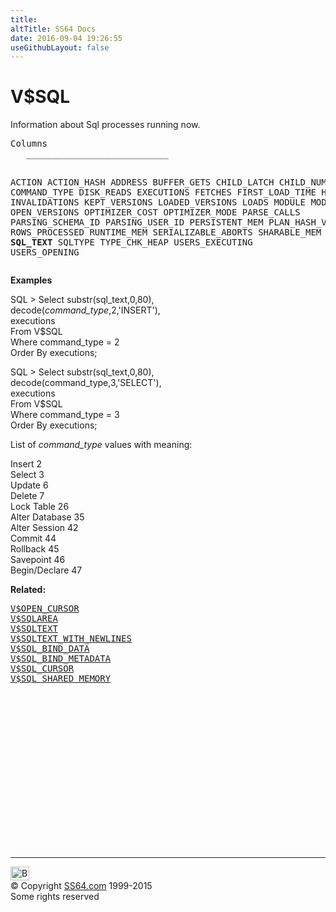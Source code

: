 ```yaml
---
title:
altTitle: SS64 Docs
date: 2016-09-04 19:26:55
useGithubLayout: false
---
```

<!-- #BeginLibraryItem "/Library/head_orav.lbi" --><!-- #EndLibraryItem --><h1>V$SQL </h1>  
<p>Information about Sql processes running now. </p>
<pre>Columns
   ___________________________
 
   ACTION
   ACTION_HASH
   ADDRESS
   BUFFER_GETS
   CHILD_LATCH
   CHILD_NUMBER
   COMMAND_TYPE
   DISK_READS
   EXECUTIONS
   FETCHES
   FIRST_LOAD_TIME
   HASH_VALUE
   INVALIDATIONS
   KEPT_VERSIONS
   LOADED_VERSIONS
   LOADS
   MODULE
   MODULE_HASH
   OPEN_VERSIONS
   OPTIMIZER_COST
   OPTIMIZER_MODE
   PARSE_CALLS
   PARSING_SCHEMA_ID
   PARSING_USER_ID
   PERSISTENT_MEM
   PLAN_HASH_VALUE
   ROWS_PROCESSED
   RUNTIME_MEM
   SERIALIZABLE_ABORTS
   SHARABLE_MEM
   SORTS
   <b>SQL_TEXT</b>
   SQLTYPE
   TYPE_CHK_HEAP
   USERS_EXECUTING
   USERS_OPENING</pre>
<p>
<b>Examples</b>
</p><p class="code">SQL &gt; Select 
substr(sql_text,0,80),<br> 
decode(<i>command_type</i>,2,'INSERT'),<br>
executions <br>From V$SQL
<br>Where command_type = 2<br>
Order By executions;

</p><p><span class="code">SQL &gt; Select 
  substr(sql_text,0,80),<br> 
decode(command_type,3,'SELECT'),<br>
executions
<br>
From V$SQL
<br>
Where command_type = 3<br>
Order By executions;
</span></p>

<p>List of <i>command_type</i> values with meaning: </p>
<p>Insert 2<br>
Select 3<br>
Update 6<br>
Delete 7<br>
Lock Table 26<br>
Alter Database 35<br>
Alter Session 42<br>
Commit 44<br>
Rollback 45<br>
Savepoint  46<br>
Begin/Declare 47</p>
<p><b>Related:</b></p>
<pre><a href="V$OPEN_CURSOR.html">V$OPEN_CURSOR</a> 
<a href="V$SQLAREA.html">V$SQLAREA</a> 
<a href="V$SQLTEXT.html">V$SQLTEXT</a> 
<a href="V$SQLTEXT_WITH_NEWLINES.html">V$SQLTEXT_WITH_NEWLINES</a> 
<a href="V$SQL_BIND_DATA.html">V$SQL_BIND_DATA</a> 
<a href="V$SQL_BIND_METADATA.html">V$SQL_BIND_METADATA</a> 
<a href="V$SQL_CURSOR.html">V$SQL_CURSOR</a> 
<a href="V$SQL_SHARED_MEMORY.html">V$SQL_SHARED_MEMORY</a></pre><!-- #BeginLibraryItem "/Library/foot_orad.lbi" --><p>
<!-- oracle-footer -->
<ins class="adsbygoogle" style="display:inline-block;width:300px;height:250px" data-ad-client="ca-pub-6140977852749469" data-ad-slot="4275490898"></ins>
<script>
(adsbygoogle = window.adsbygoogle || []).push({});
</script></p>
<hr>
<div id="bl" class="footer"><a href="V$SQL.html#"><img src="../images/top.png" width="30" height="22" alt="Back to the Top"></a></div>
<div id="br" class="footer, tagline">© Copyright <a href="../index.html">SS64.com</a> 1999-2015<br>
Some rights reserved</div>
<!-- #EndLibraryItem -->

